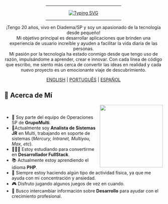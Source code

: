 <div align="center">

   <div>
      <hr width="240px" noshade="noshade" size="1">
      <a href="https://git.io/typing-svg"><img src="https://readme-typing-svg.demolab.com?font=Fira+Code&weight=600&size=24&pause=1000&color=F70000&center=true&vCenter=true&random=false&width=435&height=30&lines=Kau%C3%AA+Bertaze+de+Oliveira;Desarrollador+FullStack;Ingeniero+de+Software" alt="Typing SVG" /></a>
      <hr width="240px" noshade="noshade" size="1">
   </div>
   
   <p>
      ¡Tengo 20 años, vivo en Diadema/SP y soy un apasionado de la tecnología desde pequeño!<br>
      Mi objetivo principal es desarrollar aplicaciones que brinden una experiencia de usuario increíble y ayuden a facilitar la vida diaria de las personas.<br>
      Mi pasión por la tecnología ha estado conmigo desde que tengo uso de razón, impulsándome a aprender, crear e innovar. Con cada línea de código que escribo, me siento más cerca de convertir las ideas en realidad y cada nuevo proyecto es un emocionante viaje de descubrimiento.
   </p>

   <a href="https://github.com/KaueTTS"><span>ENGLISH</span></a> |
   <a href="https://github.com/KaueTTS/KaueTTS/blob/main/README_PTBR.md"><span>PORTUGUÊS</span></a> |
   <a href="https://github.com/KaueTTS/KaueTTS/blob/main/README_ES.md"><span>ESPAÑOL</span></a>

</div>

<div>

   ## 📝 Acerca de Mí

   <img width="200px" align="right" src="https://media.tenor.com/TyhWL7gJwPgAAAAi/peppo-dance.gif">

   <br>

   - 📌 Soy parte del equipo de Operaciones SP de **GrupoMulti**.
   - 🔌Actualmente soy **Analista de Sistemas JR** en Multi, trabajando en soporte de sistemas (*Mercury, Intranet, Multiyou, Max, etc*).
   - 👨🏻‍💻 Estoy estudiando para convertirme en **Desarrollador FullStack**.
   - 📚 Actualmente estoy aprendiendo el idioma **PHP**.
   - 💪 Siempre estoy haciendo algún tipo de actividad física, ya que me ayuda con mi concentración y ansiedad.
   - 🎮 Disfruto jugando algunos juegos de vez en cuando.
   - 🤝 Busco intercambiar información sobre **Desarrollo** para ayudar con el crecimiento profesional.

</div>

<br>
<br>